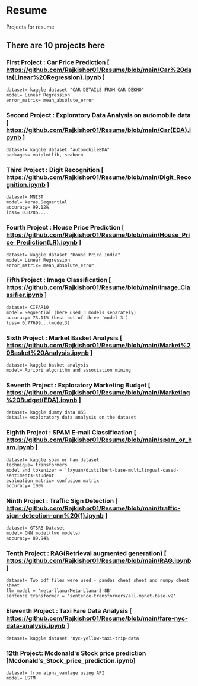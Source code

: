 # Resume
Projects for resume
## There are 10 projects here


### First Project : Car Price Prediction [ https://github.com/Rajkishor01/Resume/blob/main/Car%20data(Linear%20Regression).ipynb ]
    dataset= kaggle dataset "CAR DETAILS FROM CAR DEKHO"
    model= Linear Regression
    error_matrix= mean_absolute_error

### Second Project : Exploratory Data Analysis on automobile data [ https://github.com/Rajkishor01/Resume/blob/main/Car(EDA).ipynb ]
    dataset= kaggle dataset "automobileEDA"
    packages= matplotlib, seaborn

### Third Project : Digit Recognition [ https://github.com/Rajkishor01/Resume/blob/main/Digit_Recognition.ipynb ]
    dataset= MNIST
    model= keras.Sequential
    accuracy= 99.12℅
    loss= 0.0286....

### Fourth Project : House Price Prediction [ https://github.com/Rajkishor01/Resume/blob/main/House_Price_Prediction(LR).ipynb ]
    dataset= kaggle dataset "House Price India"
    model= Linear Regression
    error_matrix= mean_absolute_error

### Fifth Project : Image Classification  [ https://github.com/Rajkishor01/Resume/blob/main/Image_Classifier.ipynb ]
    dataset= CIFAR10
    model= Sequential (here used 3 models separately) 
    accuracy= 73.11℅ (best out of three 'model 3') 
    loss= 0.77699...(model3) 

### Sixth Project : Market Basket Analysis [ https://github.com/Rajkishor01/Resume/blob/main/Market%20Basket%20Analysis.ipynb ]
    dataset= kaggle basket analysis
    model= Apriori algorithm and association mining
    

### Seventh Project : Exploratory Marketing Budget [ https://github.com/Rajkishor01/Resume/blob/main/Marketing%20Budget(EDA).ipynb ]
    dataset= kaggle dummy data HSS
    details= exploratory data analysis on the dataset

### Eighth Project : SPAM E-mail Classification [ https://github.com/Rajkishor01/Resume/blob/main/spam_or_ham.ipynb ]
    dataset= kaggle spam or ham dataset
    technique= transformers
    model and tokenizer = 'lxyuan/distilbert-base-multilingual-cased-sentiments-student
    evaluation_matrix= confusion matrix
    accuracy= 100%

### Ninth Project : Traffic Sign Detection [ https://github.com/Rajkishor01/Resume/blob/main/traffic-sign-detection-cnn%20(1).ipynb ]
    dataset= GTSRB Dataset
    model= CNN model(two models) 
    accuracy= 89.94℅

### Tenth Project : RAG(Retrieval augmented generation) [ https://github.com/Rajkishor01/Resume/blob/main/RAG.ipynb ]
    dataset= Two pdf files were used - pandas cheat sheet and numpy cheat sheet
    llm_model = 'meta-llama/Meta-Llama-3-8B'
    sentence transformer = 'sentence-transformers/all-mpnet-base-v2'

### Eleventh Project : Taxi Fare Data Analysis [ https://github.com/Rajkishor01/Resume/blob/main/fare-nyc-data-analysis.ipynb ]
    dataset= kaggle dataset 'nyc-yellow-taxi-trip-data'

### 12th Project: Mcdonald's Stock price prediction [Mcdonald's_Stock_price_prediction.ipynb]
    dataset= from alpha_vantage using API
    model= LSTM 
